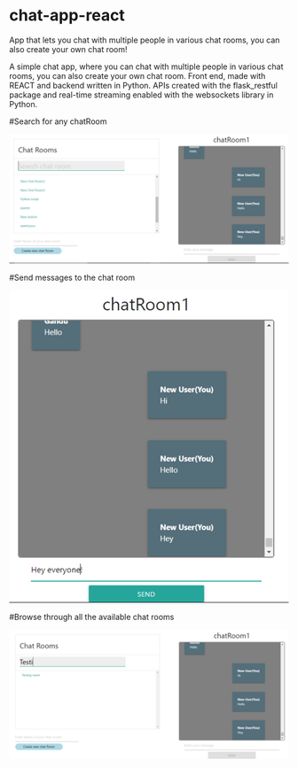 # chat-app-react
App that lets you chat with multiple people in various chat rooms, you can also create your own chat room!

A simple chat app, where you can chat with multiple people in various chat rooms, you can also create your own chat room. Front end, made with REACT and backend written in Python. APIs created with the flask_restful package and real-time streaming enabled with the websockets library in Python.

#Search for any chatRoom

![alt text](https://github.com/DipeshMohanty1098/chat-app-react/blob/main/assets/dashboard.PNG)

#Send messages to the chat room

![alt text](https://github.com/DipeshMohanty1098/chat-app-react/blob/main/assets/sendmess.PNG)

#Browse through all the available chat rooms

![alt text](https://github.com/DipeshMohanty1098/chat-app-react/blob/main/assets/main.PNG)


